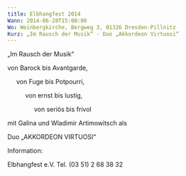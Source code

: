 ```yaml
---
title: Elbhangfest 2014
Wann: 2014-06-28T15:00:00
Wo: Weinbergkirche, Bergweg 3, 01326 Dresden-Pillnitz
Kurz: „Im Rausch der Musik“ - Duo „Akkordeon Virtuosi“
---
```


„Im Rausch der Musik“

<p style="margin-left: 0px;"> von Barock bis Avantgarde,</p><p style="margin-left: 20px;"> von Fuge bis Potpourri,</p><p style="margin-left: 40px;"> von ernst bis lustig,</p><p style="margin-left: 60px;"> von seriös bis frivol </p>
mit Galina und Wladimir Artimowitsch als

Duo „AKKORDEON VIRTUOSI“ 

Information:

Elbhangfest e.V. 
Tel. (03 51) 2 68 38 32